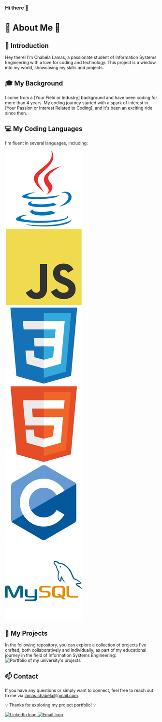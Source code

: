 ### Hi there 👋

# 🌟 About Me 🌟

## 🚀 Introduction

Hey there! I'm Chabela Lamas, a passionate student of Information Systems Engineering with a love for coding and technology. This project is a window into my world, showcasing my skills and projects.

## 🎓 My Background

I come from a [Your Field or Industry] background and have been coding for more than 4 years. My coding journey started with a spark of interest in [Your Passion or Interest Related to Coding], and it's been an exciting ride since then.

## 💻 My Coding Languages

I'm fluent in several languages, including:

<img src="https://github.com/devicons/devicon/blob/v2.15.1/icons/java/java-original.svg" alt="Java">
<img src="https://github.com/devicons/devicon/blob/v2.15.1/icons/javascript/javascript-original.svg" alt="JavaScript">
<img src="https://github.com/devicons/devicon/blob/v2.15.1/icons/css3/css3-original.svg" alt="CSS">
<img src="https://github.com/devicons/devicon/blob/v2.15.1/icons/html5/html5-original.svg" alt="HTML">
<img src="https://github.com/devicons/devicon/blob/v2.15.1/icons/c/c-original.svg" alt="C">
<img src="https://github.com/devicons/devicon/blob/v2.15.1/icons/mysql/mysql-original-wordmark.svg" alt="SQL">


## 🚀 My Projects

In the following repository, you can explore a collection of projects I've crafted, both collaboratively and individually, as part of my educational journey in the field of Information Systems Engineering: ![Portfolio of my university's projects](https://github.com/ChabelaLamas/Projects_UTN)


## 📫 Contact

If you have any questions or simply want to connect, feel free to reach out to me via lamas.chabela@gmail.com.

:bulb: Thanks for exploring my project portfolio! :bulb:

<a href="https://www.linkedin.com/in/chabela-maría-lamas-0801b828b">
  <img src="https://www.linkedin.com/favicon.ico" width="20" height="20" alt="LinkedIn Icon">
</a>
<a href="mailto:lamas.chabela@gmail.com">
  <img src="https://cdn-icons-png.flaticon.com/256/281/281769.png" width="20" height="20" alt="Email Icon">

</a>

